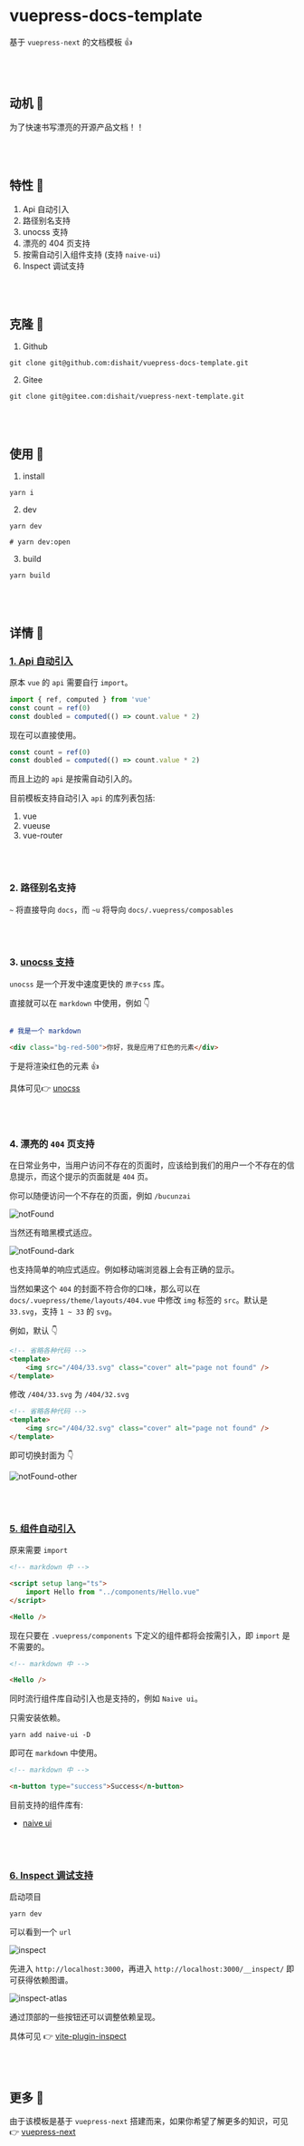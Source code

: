 # vuepress-docs-template

基于 `vuepress-next` 的文档模板 👍


<br />
<br />

## 动机 🦖

为了快速书写漂亮的开源产品文档！！

<br />
<br />

## 特性 🦕

1. Api 自动引入
2. 路径别名支持
3. unocss 支持
4. 漂亮的 404 页支持
5. 按需自动引入组件支持 (支持 `naive-ui`)
6. Inspect 调试支持


<br />
<br />

## 克隆 🐸


1. Github

```shell
git clone git@github.com:dishait/vuepress-docs-template.git
```

2. Gitee

```shell
git clone git@gitee.com:dishait/vuepress-next-template.git
```

<br />
<br />

## 使用 🐂

1. install

```shell
yarn i
```

2. dev

```shell
yarn dev

# yarn dev:open
```

3. build

```shell
yarn build
```

<br />
<br />

## 详情 🐳

### [1. Api 自动引入](https://github.com/antfu/unplugin-auto-import)

原本 `vue` 的 `api` 需要自行 `import`。
```ts
import { ref, computed } from 'vue'
const count = ref(0)
const doubled = computed(() => count.value * 2)
```
现在可以直接使用。
```ts
const count = ref(0)
const doubled = computed(() => count.value * 2)
```
而且上边的 `api` 是按需自动引入的。

目前模板支持自动引入 `api` 的库列表包括:
1. vue
2. vueuse
3. vue-router

<br />
<br />

### 2. 路径别名支持

`~` 将直接导向 `docs`，而 `~u` 将导向 `docs/.vuepress/composables`



<br />
<br />

### 3. [unocss 支持](https://github.com/unocss/unocss)

`unocss` 是一个开发中速度更快的 `原子css` 库。

直接就可以在 `markdown` 中使用，例如 👇

```markdown

# 我是一个 markdown

<div class="bg-red-500">你好，我是应用了红色的元素</div>
```

于是将渲染红色的元素 👍

具体可见👉 [unocss](https://github.com/unocss/unocss)


<br />
<br />

### 4. 漂亮的 `404` 页支持

在日常业务中，当用户访问不存在的页面时，应该给到我们的用户一个不存在的信息提示，而这个提示的页面就是 `404` 页。

你可以随便访问一个不存在的页面，例如 `/bucunzai`

![notFound](/public/docs/notFound.png)

当然还有暗黑模式适应。

![notFound-dark](/public/docs/notFound-dark.png)

也支持简单的响应式适应。例如移动端浏览器上会有正确的显示。

当然如果这个 `404` 的封面不符合你的口味，那么可以在 `docs/.vuepress/theme/layouts/404.vue` 中修改 `img` 标签的 `src`。默认是 `33.svg`，支持 `1 ~ 33` 的 `svg`。

例如，默认 👇

```html
<!-- 省略各种代码 -->
<template>
    <img src="/404/33.svg" class="cover" alt="page not found" />
</template>
```

修改 `/404/33.svg` 为 `/404/32.svg`

```html
<!-- 省略各种代码 -->
<template>
    <img src="/404/32.svg" class="cover" alt="page not found" />
</template>
```
即可切换封面为 👇

![notFound-other](/public/docs/notFound-other.png)

<br />
<br />


### [5. 组件自动引入](https://github.com/antfu/unplugin-auto-import)

原来需要 `import`
```markdown
<!-- markdown 中 -->

<script setup lang="ts">
    import Hello from "../components/Hello.vue"
</script>

<Hello />
```

现在只要在 `.vuepress/components` 下定义的组件都将会按需引入，即 `import` 是不需要的。

```html
<!-- markdown 中 -->

<Hello />
```

同时流行组件库自动引入也是支持的，例如 `Naive ui`。

只需安装依赖。

```shell
yarn add naive-ui -D
```
即可在 `markdown` 中使用。

```markdown
<!-- markdown 中 -->

<n-button type="success">Success</n-button>
```
目前支持的组件库有:

- [naive ui](https://www.naiveui.com/zh-CN/os-theme)


<br />
<br />

### [6. Inspect 调试支持](https://github.com/antfu/vite-plugin-inspect)

启动项目
```shell
yarn dev
```
可以看到一个 `url`

![inspect](public/docs/inspect.png)

先进入 `http://localhost:3000`，再进入 `http://localhost:3000/__inspect/` 即可获得依赖图谱。

![inspect-atlas](public/docs/inspect-atlas.png)

通过顶部的一些按钮还可以调整依赖呈现。

具体可见 👉 [vite-plugin-inspect](https://github.com/antfu/vite-plugin-inspect)

<br />
<br />

## 更多 🐃

由于该模板是基于 `vuepress-next` 搭建而来，如果你希望了解更多的知识，可见 👉 [vuepress-next](https://v2.vuepress.vuejs.org/zh/)
